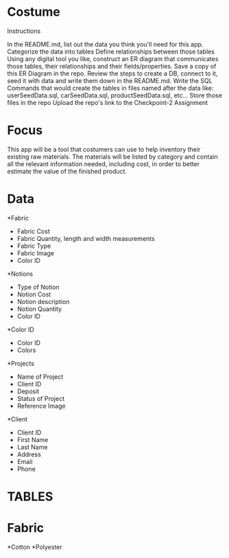 # Costume

Instructions

In the README.md, list out the data you think you'll need for this app.
Categorize the data into tables
Define relationships between those tables
Using any digital tool you like, construct an ER diagram that communicates those tables, their relationships and their fields/properties.
Save a copy of this ER Diagram in the repo.
Review the steps to create a DB, connect to it, seed it with data and write them down in the README.md.
Write the SQL Commands that would create the tables in files named after the data like: userSeedData.sql, carSeedData.sql, productSeedData.sql, etc...
Store those files in the repo
Upload the repo's link to the Checkpoint-2 Assignment

# Focus
This app will be a tool that costumers can use to help inventory their existing raw materials. The materials will be listed by category and contain all the relevant information needed, including cost, in order to better estimate the value of the finished product. 

# Data
*Fabric
* Fabric Cost
* Fabric Quantity, length and width measurements
* Fabric Type
* Fabric Image
* Color ID

*Notions
* Type of Notion
* Notion Cost
* Notion description
* Notion Quantity
* Color ID

*Color ID
* Color ID
* Colors

*Projects
* Name of Project
* Client ID
* Deposit
* Status of Project
* Reference Image

*Client
* Client ID
* First Name
* Last Name
* Address 
* Email
* Phone 




# TABLES

# Fabric 
*Cotton
*Polyester

